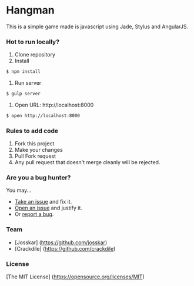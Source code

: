 # Hangman 

This is a simple game made is javascript using Jade, Stylus and AngularJS.

### Hot to run locally?

1. Clone repository
1. Install
```sh
$ npm install
```
1. Run server
```sh
$ gulp server
```
1. Open URL: http://localhost:8000
```sh
$ open http://localhost:8000
```

### Rules to add code

1. Fork this project
1. Make your changes
1. Pull Fork request
1. Any pull request that doesn't merge cleanly will be rejected.

### Are you a bug hunter?

You may...

* [Take an issue](https://github.com/gamesRum/Hangman/issues) and fix it.
* [Open an issue](https://github.com/gamesRum/Hangman/issues) and justify it.
* Or [report a bug](https://github.com/gamesRum/Hangman/issues).


### Team

- [Josskar] (https://github.com/josskar)
- [Crackdile] (https://github.com/crackdile)

### License

[The MIT License] (https://opensource.org/licenses/MIT)
